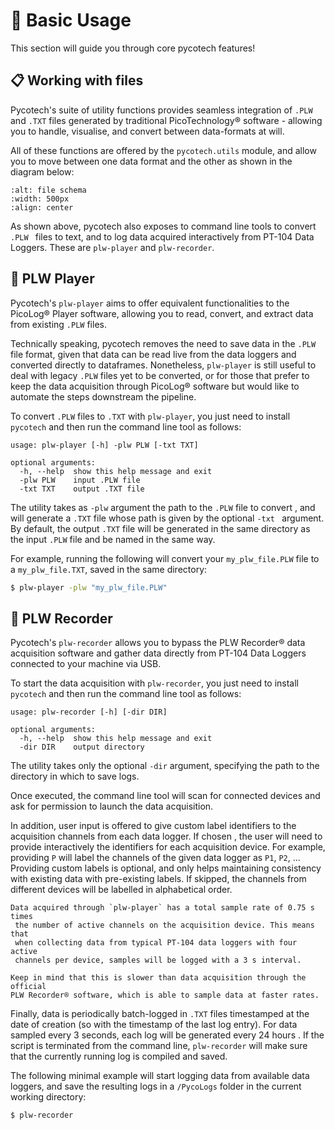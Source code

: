 # 🎈 Basic Usage

This section will guide you through core pycotech features!
 
## 📋 Working with files

Pycotech's suite of utility functions provides seamless integration of
 `.PLW` and `.TXT` files generated by traditional PicoTechnology® 
 software - allowing you to handle, visualise, and convert between 
 data-formats at will. 
 
 All of these functions are offered by the `pycotech.utils` module, and
  allow you to move between one data format and the other as shown in the
   diagram below:

```{image} ./_static/file_schema.png
:alt: file schema
:width: 500px
:align: center
```

As shown above, pycotech also exposes to command line tools to convert `.PLW
` files to text, and to log data acquired interactively from PT-104 Data
 Loggers. These are `plw-player` and `plw-recorder`.
 
## 📝 PLW Player

Pycotech's `plw-player` aims to offer equivalent functionalities to  the
 PicoLog® Player software, allowing you to read, convert, and extract data
  from existing `.PLW` files. 

Technically speaking, pycotech removes the need to save data in the
`.PLW` file format, given that data can be read live from the data loggers
 and converted directly to dataframes. Nonetheless, `plw-player` is still
  useful to deal with legacy `.PLW` files yet to be converted, or for those
   that prefer to keep the data acquisition through PicoLog® software but
    would like to automate the steps downstream the pipeline.

To convert `.PLW` files to `.TXT` with `plw-player`, you just need to install 
`pycotech` and then run the command line tool as follows:

```
usage: plw-player [-h] -plw PLW [-txt TXT]

optional arguments:
  -h, --help  show this help message and exit
  -plw PLW    input .PLW file
  -txt TXT    output .TXT file
```

The utility takes as `-plw` argument the path to the `.PLW` file to convert
, and will generate a `.TXT` file whose path is given by the optional `-txt
` argument. By default, the output `.TXT` file will be generated in the
 same directory as the input `.PLW` file and be named in the same way.

For example, running the following will convert your `my_plw_file.PLW` file to
a `my_plw_file.TXT`, saved in the same directory:

```bash
$ plw-player -plw "my_plw_file.PLW"
```

## 💾 PLW Recorder

Pycotech's `plw-recorder` allows you to bypass the PLW Recorder® data
 acquisition software and gather data directly from PT-104 Data Loggers
  connected to your machine via USB. 

To start the data acquisition with `plw-recorder`, you just need to install 
`pycotech` and then run the command line tool as follows:

```
usage: plw-recorder [-h] [-dir DIR]

optional arguments:
  -h, --help  show this help message and exit
  -dir DIR    output directory
```

The utility takes only the optional `-dir` argument, specifying the path to
 the directory in which to save logs. 

Once executed, the command line tool will scan for connected devices and ask
 for permission to launch the data acquisition.
 
In addition, user input is offered to give custom label
 identifiers to the acquisition channels from each data logger. If chosen
 , the user will need to provide interactively the identifiers for each
  acquisition device. For example, providing `P` will label the channels of
   the given data logger as `P1`, `P2`, ...
Providing custom labels is optional, and only helps maintaining consistency
 with existing data with pre-existing labels. If skipped, the channels from
  different devices will be labelled in alphabetical order.  

```{note}
Data acquired through `plw-player` has a total sample rate of 0.75 s times
 the number of active channels on the acquisition device. This means that
 when collecting data from typical PT-104 data loggers with four active
 channels per device, samples will be logged with a 3 s interval.

Keep in mind that this is slower than data acquisition through the official 
PLW Recorder® software, which is able to sample data at faster rates.
```

Finally, data is periodically batch-logged in `.TXT` files timestamped at
 the date of creation (so with the timestamp of the last log entry). For
  data sampled every 3 seconds, each log will be generated every 24 hours
  . If the script is terminated from the command line, `plw-recorder` will
   make sure that the currently running log is compiled and saved.

The following minimal example will start logging data from available data
 loggers, and save the resulting logs in a `/PycoLogs` folder in the current
  working directory:

```bash
$ plw-recorder
```